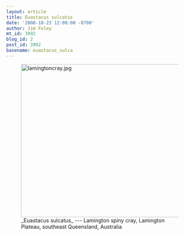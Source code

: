 ```yaml
---
layout: article
title: Euastacus sulcatus
date: '2008-10-23 12:00:00 -0700'
author: Jim Foley
mt_id: 3992
blog_id: 2
post_id: 3992
basename: euastacus_sulca
---
```

<figure>
<a href="http://www.epa.qld.gov.au/environment/park/cyberrangers/archives/rforest_archive/spiny.htm"><img src="http://pandasthumb.org/archives/2008/10/14/IMG_0089pt.jpg" alt="lamingtoncray.jpg" width="600" height="412" /></a>
<figcaption markdown="span">
_Euastacus sulcatus_ --- Lamington spiny cray, Lamington Plateau, southeast Queensland, Australia

</figcaption>
</figure>
